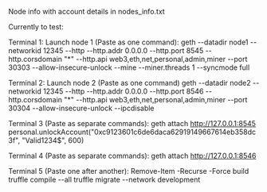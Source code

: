 Node info with account details in nodes_info.txt

Currently to test:

Terminal 1:
Launch node 1 (Paste as one command):
geth --datadir node1 --networkid 12345 --http --http.addr 0.0.0.0 --http.port 8545 --http.corsdomain "\*" --http.api web3,eth,net,personal,admin,miner --port 30303 --allow-insecure-unlock --mine --miner.threads 1 --syncmode full

Terminal 2:
Launch node 2 (Paste as one command)
geth --datadir node2 --networkid 12345 --http --http.addr 0.0.0.0 --http.port 8546 --http.corsdomain "\*" --http.api web3,eth,net,personal,admin,miner --port 30304 --allow-insecure-unlock --ipcdisable

Terminal 3 (Paste as separate commands):
geth attach http://127.0.0.1:8545
personal.unlockAccount("0xc9123601c6de6daca62919149667614eb358dc3f", "Valid1234$", 600)

Terminal 4 (Paste as separate commands):
geth attach http://127.0.0.1:8546

Terminal 5 (Paste one after another):
Remove-Item -Recurse -Force build
truffle compile --all
truffle migrate --network development
